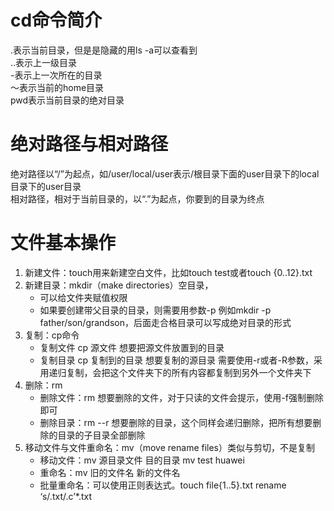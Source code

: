 # cd命令简介
.表示当前目录，但是是隐藏的用ls -a可以查看到  
..表示上一级目录  
-表示上一次所在的目录  
～表示当前的home目录  
pwd表示当前目录的绝对目录
# 绝对路径与相对路径
绝对路径以“/”为起点，如/user/local/user表示/根目录下面的user目录下的local目录下的user目录  
相对路径，相对于当前目录的，以“.”为起点，你要到的目录为终点

# 文件基本操作
1. 新建文件：touch用来新建空白文件，比如touch test或者touch {0..12}.txt
2. 新建目录：mkdir（make directories）空目录，
    * 可以给文件夹赋值权限
    * 如果要创建带父目录的目录，则需要用参数-p 例如mkdir -p father/son/grandson，后面走合格目录可以写成绝对目录的形式
3. 复制：cp命令
    * 复制文件 cp 源文件 想要把源文件放置到的目录
    * 复制目录 cp 复制到的目录 想要复制的源目录 需要使用-r或者-R参数，采用递归复制，会把这个文件夹下的所有内容都复制到另外一个文件夹下
4. 删除：rm
    * 删除文件：rm 想要删除的文件，对于只读的文件会提示，使用-f强制删除即可
    * 删除目录：rm --r 想要删除的目录，这个同样会递归删除，把所有想要删除的目录的子目录全部删除
5. 移动文件与文件重命名：mv（move rename files）类似与剪切，不是复制
   * 移动文件：mv 源目录文件 目的目录 mv test huawei
   * 重命名：mv 旧的文件名 新的文件名
   * 批量重命名：可以使用正则表达式。touch file{1..5}.txt rename ‘s/\.txt/\.c’*.txt
   
